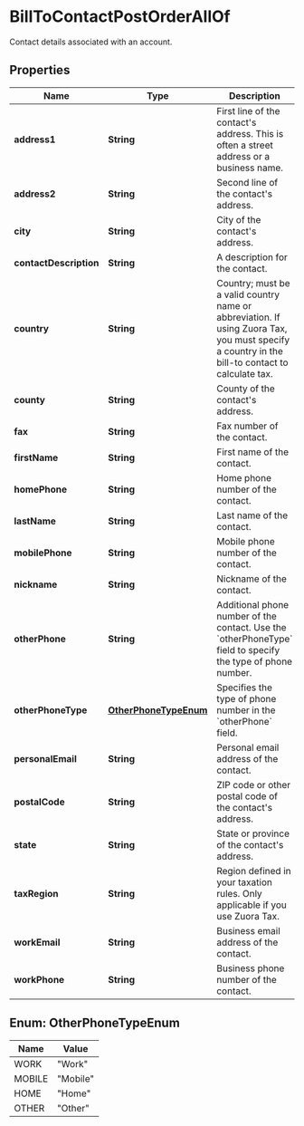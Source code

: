 

# BillToContactPostOrderAllOf

Contact details associated with an account. 

## Properties

| Name | Type | Description | Notes |
|------------ | ------------- | ------------- | -------------|
|**address1** | **String** | First line of the contact&#39;s address. This is often a street address or a business name.  |  [optional] |
|**address2** | **String** | Second line of the contact&#39;s address.  |  [optional] |
|**city** | **String** | City of the contact&#39;s address.  |  [optional] |
|**contactDescription** | **String** | A description for the contact.  |  [optional] |
|**country** | **String** | Country; must be a valid country name or abbreviation. If using Zuora Tax, you must specify a country in the bill-to contact to calculate tax.  |  [optional] |
|**county** | **String** | County of the contact&#39;s address.  |  [optional] |
|**fax** | **String** | Fax number of the contact.  |  [optional] |
|**firstName** | **String** | First name of the contact.  |  |
|**homePhone** | **String** | Home phone number of the contact.  |  [optional] |
|**lastName** | **String** | Last name of the contact.  |  |
|**mobilePhone** | **String** | Mobile phone number of the contact.  |  [optional] |
|**nickname** | **String** | Nickname of the contact.  |  [optional] |
|**otherPhone** | **String** | Additional phone number of the contact. Use the &#x60;otherPhoneType&#x60; field to specify the type of phone number.  |  [optional] |
|**otherPhoneType** | [**OtherPhoneTypeEnum**](#OtherPhoneTypeEnum) | Specifies the type of phone number in the &#x60;otherPhone&#x60; field.  |  [optional] |
|**personalEmail** | **String** | Personal email address of the contact.  |  [optional] |
|**postalCode** | **String** | ZIP code or other postal code of the contact&#39;s address.  |  [optional] |
|**state** | **String** | State or province of the contact&#39;s address.  |  [optional] |
|**taxRegion** | **String** | Region defined in your taxation rules. Only applicable if you use Zuora Tax.  |  [optional] |
|**workEmail** | **String** | Business email address of the contact.  |  [optional] |
|**workPhone** | **String** | Business phone number of the contact.  |  [optional] |



## Enum: OtherPhoneTypeEnum

| Name | Value |
|---- | -----|
| WORK | &quot;Work&quot; |
| MOBILE | &quot;Mobile&quot; |
| HOME | &quot;Home&quot; |
| OTHER | &quot;Other&quot; |



